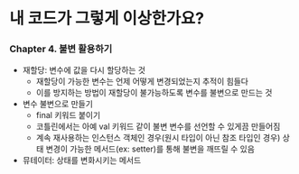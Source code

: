 # 내 코드가 그렇게 이상한가요?

### Chapter 4. 불변 활용하기

- 재할당: 변수에 값을 다시 할당하는 것
  - 재할당이 가능한 변수는 언제 어떻게 변경되었는지 추적이 힘들다
  - 이를 방지하는 방법이 재할당이 불가능하도록 변수를 불변으로 만드는 것
- 변수 불변으로 만들기
  - final 키워드 붙이기
  - 코틀린에서는 아예 val 키워드 같이 불변 변수를 선언할 수 있게끔 만들어짐
  - 계속 재사용하는 인스턴스 객체인 경우(원시 타입이 아닌 참조 타입인 경우) 상태 변경이 가능한 메서드(ex: setter)를 통해 불변을 깨뜨릴 수 있음
- 뮤테이터: 상태를 변화시키는 메서드
